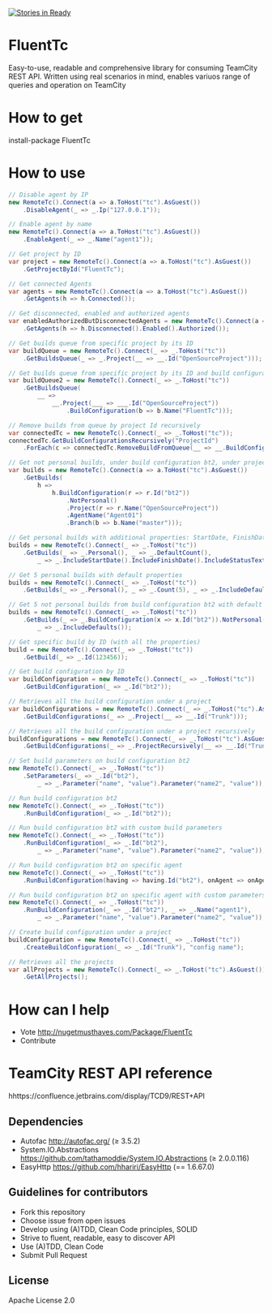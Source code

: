 [![Stories in Ready](https://badge.waffle.io/borismod/FluentTc.png?label=ready&title=Ready)](https://waffle.io/borismod/FluentTc)
# FluentTc
Easy-to-use, readable and comprehensive library for consuming TeamCity REST API. Written using real scenarios in mind, enables variuos range of queries and operation on TeamCity

# How to get

install-package FluentTc

# How to use
```C#
// Disable agent by IP
new RemoteTc().Connect(a => a.ToHost("tc").AsGuest())
    .DisableAgent(_ => _.Ip("127.0.0.1"));

// Enable agent by name
new RemoteTc().Connect(a => a.ToHost("tc").AsGuest())
    .EnableAgent(_ => _.Name("agent1"));

// Get project by ID
var project = new RemoteTc().Connect(a => a.ToHost("tc").AsGuest())
    .GetProjectById("FluentTc");

// Get connected Agents
var agents = new RemoteTc().Connect(a => a.ToHost("tc").AsGuest())
    .GetAgents(h => h.Connected());

// Get disconnected, enabled and authorized agents
var enabledAuthorizedButDisconnectedAgents = new RemoteTc().Connect(a => a.ToHost("tc").AsGuest())
    .GetAgents(h => h.Disconnected().Enabled().Authorized());

// Get builds queue from specific project by its ID
var buildQueue = new RemoteTc().Connect(_ => _.ToHost("tc"))
    .GetBuildsQueue(_ => _.Project(__ => __.Id("OpenSourceProject")));

// Get builds queue from specific project by its ID and build configuration name
var buildQueue2 = new RemoteTc().Connect(_ => _.ToHost("tc"))
    .GetBuildsQueue(
        __ =>
            __.Project(___ => ___.Id("OpenSourceProject"))
                .BuildConfiguration(b => b.Name("FluentTc")));

// Remove builds from queue by project Id recursively 
var connectedTc = new RemoteTc().Connect(_ => _.ToHost("tc"));
connectedTc.GetBuildConfigurationsRecursively("ProjectId")
    .ForEach(c => connectedTc.RemoveBuildFromQueue(__ => __.BuildConfiguration(___ => ___.Id(c.Id))));

// Get not personal builds, under build configuration bt2, under project OpenSourceProject, that ran on agent Agent01 on branch master
var builds = new RemoteTc().Connect(a => a.ToHost("tc").AsGuest())
    .GetBuilds(
        h =>
            h.BuildConfiguration(r => r.Id("bt2"))
                .NotPersonal()
                .Project(r => r.Name("OpenSourceProject"))
                .AgentName("Agent01")
                .Branch(b => b.Name("master")));

// Get personal builds with additional properties: StartDate, FinishDate and StatusText
builds = new RemoteTc().Connect(_ => _.ToHost("tc"))
    .GetBuilds(_ => _.Personal(), _ => _.DefaultCount(),
        _ => _.IncludeStartDate().IncludeFinishDate().IncludeStatusText());

// Get 5 personal builds with default properties
builds = new RemoteTc().Connect(_ => _.ToHost("tc"))
    .GetBuilds(_ => _.Personal(), _ => _.Count(5), _ => _.IncludeDefaults());

// Get 5 not personal builds from build configuration bt2 with default properties
builds = new RemoteTc().Connect(_ => _.ToHost("tc"))
    .GetBuilds(_ => _.BuildConfiguration(x => x.Id("bt2")).NotPersonal().NotRunning(), _ => _.Count(5),
        _ => _.IncludeDefaults());

// Get specific build by ID (with all the properties)
build = new RemoteTc().Connect(_ => _.ToHost("tc"))
    .GetBuild(_ => _.Id(123456));

// Get build configuration by ID
var buildConfiguration = new RemoteTc().Connect(_ => _.ToHost("tc"))
    .GetBuildConfiguration(_ => _.Id("bt2"));

// Retrieves all the build configuration under a project
var buildConfigurations = new RemoteTc().Connect(_ => _.ToHost("tc").AsGuest())
    .GetBuildConfigurations(_ => _.Project(__ => __.Id("Trunk")));

// Retrieves all the build configuration under a project recursively
buildConfigurations = new RemoteTc().Connect(_ => _.ToHost("tc").AsGuest())
    .GetBuildConfigurations(_ => _.ProjectRecursively(__ => __.Id("Trunk")));

// Set build parameters on build configuration bt2
new RemoteTc().Connect(_ => _.ToHost("tc"))
    .SetParameters(_ => _.Id("bt2"),
        _ => _.Parameter("name", "value").Parameter("name2", "value"));

// Run build configuration bt2
new RemoteTc().Connect(_ => _.ToHost("tc"))
    .RunBuildConfiguration(_ => _.Id("bt2"));

// Run build configuration bt2 with custom build parameters
new RemoteTc().Connect(_ => _.ToHost("tc"))
    .RunBuildConfiguration(_ => _.Id("bt2"),
        _ => _.Parameter("name", "value").Parameter("name2", "value"));

// Run build configuration bt2 on specific agent
new RemoteTc().Connect(_ => _.ToHost("tc"))
    .RunBuildConfiguration(having => having.Id("bt2"), onAgent => onAgent.Name("agent1"));

// Run build configuration bt2 on specific agent with custom parameters
new RemoteTc().Connect(_ => _.ToHost("tc"))
    .RunBuildConfiguration(_ => _.Id("bt2"), _ => _.Name("agent1"),
        _ => _.Parameter("name", "value").Parameter("name2", "value"));

// Create build configuration under a project
buildConfiguration = new RemoteTc().Connect(_ => _.ToHost("tc"))
    .CreateBuildConfiguration(_ => _.Id("Trunk"), "config name");

// Retrieves all the projects
var allProjects = new RemoteTc().Connect(_ => _.ToHost("tc").AsGuest())
    .GetAllProjects();
```
# How can I help
* Vote  http://nugetmusthaves.com/Package/FluentTc
* Contribute 

# TeamCity REST API reference
hhttps://confluence.jetbrains.com/display/TCD9/REST+API

## Dependencies
* Autofac http://autofac.org/ (≥ 3.5.2)
* System.IO.Abstractions https://github.com/tathamoddie/System.IO.Abstractions (≥ 2.0.0.116)
* EasyHttp https://github.com/hhariri/EasyHttp (== 1.6.67.0)

## Guidelines for contributors
* Fork this repository 
* Choose issue from open issues 
* Develop using (A)TDD, Clean Code principles, SOLID
* Strive to fluent, readable, easy to discover API
* Use (A)TDD, Clean Code
* Submit Pull Request


## License
Apache License 2.0



